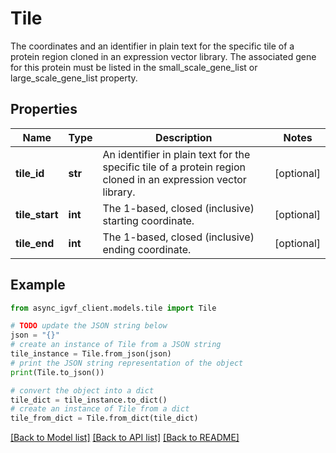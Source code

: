 # Tile

The coordinates and an identifier in plain text for the specific tile of a protein region cloned in an expression vector library. The associated gene for this protein must be listed in the small_scale_gene_list or large_scale_gene_list property.

## Properties

Name | Type | Description | Notes
------------ | ------------- | ------------- | -------------
**tile_id** | **str** | An identifier in plain text for the specific tile of a protein region cloned in an expression vector library. | [optional] 
**tile_start** | **int** | The 1-based, closed (inclusive) starting coordinate. | [optional] 
**tile_end** | **int** | The 1-based, closed (inclusive) ending coordinate. | [optional] 

## Example

```python
from async_igvf_client.models.tile import Tile

# TODO update the JSON string below
json = "{}"
# create an instance of Tile from a JSON string
tile_instance = Tile.from_json(json)
# print the JSON string representation of the object
print(Tile.to_json())

# convert the object into a dict
tile_dict = tile_instance.to_dict()
# create an instance of Tile from a dict
tile_from_dict = Tile.from_dict(tile_dict)
```
[[Back to Model list]](../README.md#documentation-for-models) [[Back to API list]](../README.md#documentation-for-api-endpoints) [[Back to README]](../README.md)


